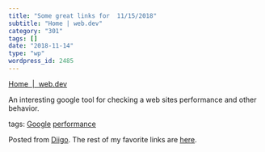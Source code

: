 ```yaml
---
title: "Some great links for  11/15/2018"
subtitle: "Home | web.dev"
category: "301"
tags: []
date: "2018-11-14"
type: "wp"
wordpress_id: 2485
---
```

[Home  |  web.dev](https://web.dev) 

An interesting google tool for checking a web sites performance and other behavior. 

 tags: [Google](https://www.diigo.com/user/pitosalas/Google) [performance](https://www.diigo.com/user/pitosalas/performance)

Posted from [Diigo](https://www.diigo.com). The rest of my favorite links are [here](https://www.diigo.com/user/pitosalas).